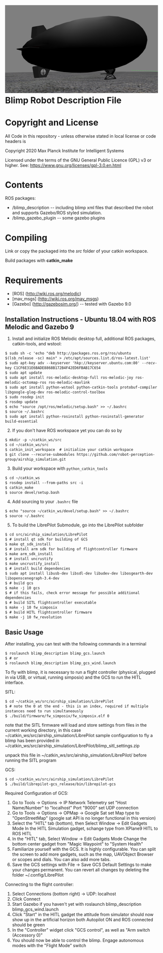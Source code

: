 ![Blimp Description file launch in Gazebo](image/blimp.png)
Blimp Robot Description File 
=================================================================

# Copyright and License

All Code in this repository - unless otherwise stated in local license or code headers is

Copyright 2020 Max Planck Institute for Intelligent Systems

Licensed under the terms of the GNU General Public Licence (GPL) v3 or higher.
See: https://www.gnu.org/licenses/gpl-3.0.en.html


# Contents
ROS packages:

* /blimp_description -- including blimp xml files that described the robot and supports Gazebo/ROS styled simulation. 
* /blimp_gazebo_plugin -- some gazebo plugins

# Compiling
Link or copy the packaged into the *src* folder of your catkin workspace.

Build packages with **catkin_make**

# Requirements
* [ROS] (http://wiki.ros.org/melodic) 
* [mav_msgs] (http://wiki.ros.org/mav_msgs)
* [Gazebo] (http://gazebosim.org/) -- tested with Gazebo 9.0


Installation Instructions - Ubuntu 18.04 with ROS Melodic and Gazebo 9
---------------------------------------------------------------------------

1. Install and initialize ROS Melodic desktop full, additional ROS packages, catkin-tools, and wstool:

```console
$ sudo sh -c 'echo "deb http://packages.ros.org/ros/ubuntu $(lsb_release -sc) main" > /etc/apt/sources.list.d/ros-latest.list'
$ sudo apt-key adv --keyserver 'hkp://keyserver.ubuntu.com:80' --recv-key C1CF6E31E6BADE8868B172B4F42ED6FBAB17C654
$ sudo apt update
$ sudo apt install ros-melodic-desktop-full ros-melodic-joy ros-melodic-octomap-ros ros-melodic-mavlink
$ sudo apt install python-wstool python-catkin-tools protobuf-compiler libgoogle-glog-dev ros-melodic-control-toolbox
$ sudo rosdep init
$ rosdep update
$ echo "source /opt/ros/melodic/setup.bash" >> ~/.bashrc
$ source ~/.bashrc
$ sudo apt install python-rosinstall python-rosinstall-generator build-essential
```
2. If you don't have ROS workspace yet you can do so by

```console
$ mkdir -p ~/catkin_ws/src
$ cd ~/catkin_ws/src
$ catkin_init_workspace  # initialize your catkin workspace
$ git clone --recurse-submodules https://github.com/robot-perception-group/airship_simulation.git
```

3. Build your workspace with `python_catkin_tools` 

```console
$ cd ~/catkin_ws
$ rosdep install --from-paths src -i
$ catkin_make
$ source devel/setup.bash
```

4. Add sourcing to your `.bashrc` file

```console
$ echo "source ~/catkin_ws/devel/setup.bash" >> ~/.bashrc
$ source ~/.bashrc
```

5. To build the LibrePilot Submodule, go into the LibrePilot subfolder

```console
$ cd src/airship_simulation/LibrePilot
$ # install qt sdk for building of GCS
$ make qt_sdk_install
$ # install arm sdk for building of flightcontroller firmware
$ make arm_sdk_install
$ # install uncrustify
$ make uncrustify_install
$ # install build dependencies
$ sudo apt install libusb-dev libsdl-dev libudev-dev libosgearth-dev libopenscenegraph-3.4-dev
$ # build gcs
$ make -j 10 gcs
$ # if this fails, check error message for possible additional dependencies
$ # build SITL flightcontroller executable
$ make -j 10 fw_simposix
$ # build HITL flightcontroller firmware
$ make -j 10 fw_revolution
```

Basic Usage
----------------------------------------------------------
After installing, you can test with the following commands in a terminal

```console
$ roslaunch blimp_description blimp_gcs.launch
$ # or
$ roslaunch blimp_description blimp_gcs_wind.launch
```

To fly with blimp, it is necessary to run a flight controller (physical, plugged in via USB, or virtual, running simposix) and the GCS to run the HITL interface.

SITL:
```console
$ cd ~/catkin_ws/src/airship_simulation/LibrePilot
$ # note the 0 at the end - this is an index, required if multiple instances need to run simultaneously
$ ./build/firmware/fw_simposix/fw_simposix.elf 0

```

note that the SITL firmware will load and store settings from files
in the current working directory, in this case
~/catkin\_ws/src/airship\_simulation/LibrePilot
sample configuration to fly a blimp has been provided in
~/catkin\_ws/src/airship\_simulation/LibrePilot/blimp\_sitl\_settings.zip

unpack this file in ~/catkin\_ws/src/airship\_simulation/LibrePilot/ before
running the SITL program

GCS:
```console
$ cd ~/catkin_ws/src/airship_simulation/LibrePilot
$ ./build/librepilot-gcs_release/bin/librepilot-gcs
```
Required Configuration of GCS:
1. Go to Tools -> Options -> IP Network Telemetry
   set "Host Name/Number" to "localhost" Port "9000"
   set UDP connection
2. Go to Tools -> Options -> OPMap -> Google Sat
   set Map type to "OpenStreetMap"
   (google sat API is no longer functional in this version)
3. Select the "HITL" tab (bottom), then
   Select Window -> Edit Gadgets Mode
   In the HITL Simulation gadget, schange type from XPlane9 HITL
   to ROS HITL
4. In the "HITL" tab,
   Select Window -> Edit Gadgets Mode
   Change the bottom center gadget from "Magic Waypoint" to "System Health"
5. Familiarize yourself with the GCS. It is highly configurable. You can split the screen to add more gadgets, such as the map, UAVObject Browser or scopes and dials. You can also add more tabs.
6. Save the GCS settings with File -> Save GCS Default Settings to make your changes permanent. You can revert all changes by deleting the folder ~/.config/LibrePilot
   

Connecting to the flight controller:
1. Select Connections (bottom right) -> UDP: localhost
2. Click Connect
3. Start Gazebo if you haven't yet with
   roslaunch blimp\_description blimp\_gcs\_wind.launch
4. Click "Start" in the HITL gadget
   the attitude from simulator should now show up in the artificial horizon
   both  Autopilot ON and ROS connected should be green
5. In the "Controller" widget
   click "GCS control", as well as "Arm switch (Accessory 0)"
6. You should now be able to control the blimp. Engage autonomous modes with the "Flight Mode" switch

